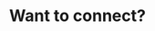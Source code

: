---
title : "Want to connect?"
bg_image : "images/backgrounds/need-service.jpg"
button:
  enable : true
  label : "Linkedin Page"
  link : "https://www.linkedin.com/in/rithik-lalchandani-b935271b8/"


# custom style
custom_class: "" 
custom_attributes: "" 
custom_css: ""
---